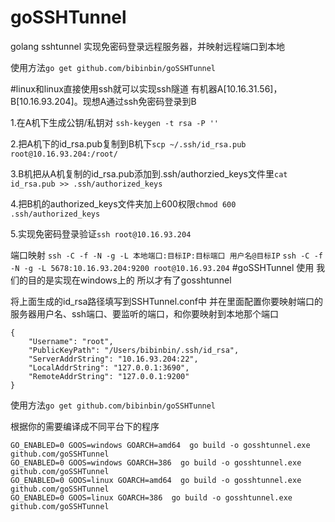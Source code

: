 # goSSHTunnel
golang sshtunnel 实现免密码登录远程服务器，并映射远程端口到本地

使用方法`go get github.com/bibinbin/goSSHTunnel`

#linux和linux直接使用ssh就可以实现ssh隧道
有机器A[10.16.31.56]，B[10.16.93.204]。现想A通过ssh免密码登录到B

1.在A机下生成公钥/私钥对  `ssh-keygen -t rsa -P ''`

2.把A机下的id_rsa.pub复制到B机下`scp ~/.ssh/id_rsa.pub root@10.16.93.204:/root/`

3.B机把从A机复制的id_rsa.pub添加到.ssh/authorzied_keys文件里`cat id_rsa.pub >> .ssh/authorized_keys`

4.把B机的authorized_keys文件夹加上600权限`chmod 600 .ssh/authorized_keys`

5.实现免密码登录验证`ssh root@10.16.93.204`

端口映射 
`ssh -C -f -N -g -L 本地端口:目标IP:目标端口 用户名@目标IP`
`ssh -C -f -N -g -L 5678:10.16.93.204:9200 root@10.16.93.204`
#goSSHTunnel 使用
我们的目的是实现在windows上的 所以才有了gosshtunnel

将上面生成的id_rsa路径填写到SSHTunnel.conf中 并在里面配置你要映射端口的服务器用户名、ssh端口、要监听的端口，和你要映射到本地那个端口
```
{
    "Username": "root", 
    "PublicKeyPath": "/Users/bibinbin/.ssh/id_rsa", 
    "ServerAddrString": "10.16.93.204:22", 
    "LocalAddrString": "127.0.0.1:3690", 
    "RemoteAddrString": "127.0.0.1:9200"
}
```
使用方法`go get github.com/bibinbin/goSSHTunnel`

根据你的需要编译成不同平台下的程序
```
GO_ENABLED=0 GOOS=windows GOARCH=amd64  go build -o gosshtunnel.exe github.com/goSSHTunnel
GO_ENABLED=0 GOOS=windows GOARCH=386  go build -o gosshtunnel.exe github.com/goSSHTunnel
GO_ENABLED=0 GOOS=linux GOARCH=amd64  go build -o gosshtunnel.exe github.com/goSSHTunnel
GO_ENABLED=0 GOOS=linux GOARCH=386  go build -o gosshtunnel.exe github.com/goSSHTunnel
```
